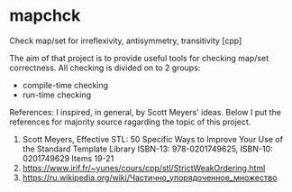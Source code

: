 # mapchck
Check map/set for irreflexivity, antisymmetry, transitivity [cpp]

The aim of that project is to provide useful tools for checking
map/set correctness.
All checking is divided on to 2 groups:
* compile-time checking
* run-time checking

References:
I inspired, in general, by Scott Meyers' ideas.
Below I put the references for
majority source ragarding the topic of this project.

1. Scott Meyers, Effective STL: 50 Specific Ways to Improve Your Use of the Standard Template Library
    ISBN-13: 978-0201749625, ISBN-10: 0201749629
    Items 19-21
2. https://www.irif.fr/~yunes/cours/cpp/stl/StrictWeakOrdering.html
3. https://ru.wikipedia.org/wiki/Частично_упорядоченное_множество
